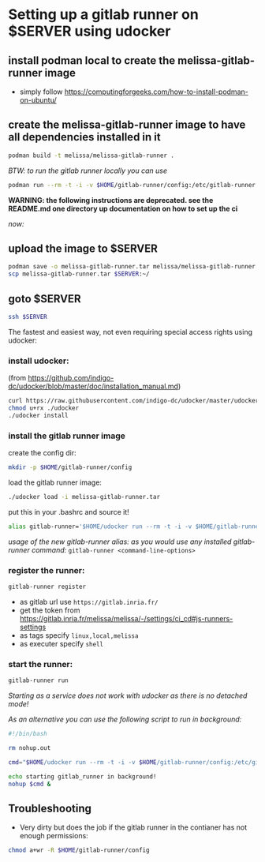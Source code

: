 # Setting up a gitlab runner on $SERVER using udocker

## install podman local to create the melissa-gitlab-runner image
- simply follow https://computingforgeeks.com/how-to-install-podman-on-ubuntu/<Paste>

## create the melissa-gitlab-runner image to have all dependencies installed in it
```sh
podman build -t melissa/melissa-gitlab-runner .
```
*BTW: to run the gitlab runner locally you can use*
```sh
podman run --rm -t -i -v $HOME/gitlab-runner/config:/etc/gitlab-runner melissa/melissa-gitlab-runner <gitlab-runner-command-line-options>
```
**WARNING: the following instructions are deprecated. see the README.md one directory up
documentation on how to set up the ci**

*now:*


## upload the image to $SERVER
```sh
podman save -o melissa-gitlab-runner.tar melissa/melissa-gitlab-runner
scp melissa-gitlab-runner.tar $SERVER:~/
```

## goto $SERVER
```sh
ssh $SERVER
```

The fastest and easiest way, not even requiring special access rights using udocker:

### install udocker:
(from https://github.com/indigo-dc/udocker/blob/master/doc/installation_manual.md)
```sh
curl https://raw.githubusercontent.com/indigo-dc/udocker/master/udocker.py > udocker
chmod u+rx ./udocker
./udocker install
```

### install the gitlab runner image
create the config dir:
```sh
mkdir -p $HOME/gitlab-runner/config
```

load the gitlab runner image:
```sh
./udocker load -i melissa-gitlab-runner.tar
```

put this in your .bashrc and source it!
```sh
alias gitlab-runner='$HOME/udocker run --rm -t -i -v $HOME/gitlab-runner/config:/etc/gitlab-runner localhost/melissa/melissa-gitlab-runner:latest'
```

*usage of the new gitlab-runner alias: as you would use any installed gitlab-runner command:*
`gitlab-runner <command-line-options>`


### register the runner:
```sh
gitlab-runner register
```
- as gitlab url use `https://gitlab.inria.fr/`
- get the token from https://gitlab.inria.fr/melissa/melissa/-/settings/ci_cd#js-runners-settings
- as tags specify `linux,local,melissa`
- as executer specify `shell`

### start the runner:
```sh
gitlab-runner run
```
*Starting as a service does not work with udocker as there is no detached mode!*

*As an alternative you can use the following script to run in background:*
```sh
#!/bin/bash

rm nohup.out

cmd="$HOME/udocker run --rm -t -i -v $HOME/gitlab-runner/config:/etc/gitlab-runner localhost/melissa/melissa-gitlab-runner:latest run"

echo starting gitlab_runner in background!
nohup $cmd &
```


## Troubleshooting
- Very dirty but does the job if the gitlab runner in the contianer has not enough permissions:
```sh
chmod a+wr -R $HOME/gitlab-runner/config
```
